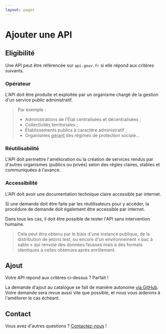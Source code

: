 ```yaml
---
layout: pages
---
```


# Ajouter une API

## Eligibilité

Une API peut être référencée sur `api.gouv.fr` si elle répond aux critères suivants.

### Opérateur

L'API doit être produite et exploitée par un organisme chargé de la gestion d'un service public administratif.

> Par exemple :
>
> - Administrations de l’État centralisées et décentralisées ;
> - Collectivités territoriales ;
> - Établissements publics à caractère administratif ;
> - Organismes <abbr title="Relevant du code de la sécurité sociale et du code rural ou mentionnés aux articles L. 223-16 et L.351-21 du code du travail">gérant</abbr> des régimes de protection sociale…

### Réutilisabilité

L'API doit permettre l'amélioration ou la création de services rendus par d'autres organismes (publics ou privés) selon des règles claires, stables et communiquées à l'avance.

### Accessibilité

L'API doit avoir une documentation technique claire accessible par internet.

Si une demande doit être faite par les réutilisateurs pour y accéder, la procédure de demande doit également être accessible par internet.

Dans tous les cas, il doit être possible de tester l'API sans intervention humaine.

> Cela peut être obtenu par le biais d'une instance publique, de la distribution de jetons test, ou encore d'un environnement « bac à sable » qui renvoie des données fausses mais à des formats identiques à celles obtenues après enrôlement.


## Ajout

Votre API répond aux critères ci-dessus ? Parfait !

La demande d'ajout au catalogue se fait de manière autonome [via GitHub](https://github.com/betagouv/api.gouv.fr/blob/master/CONTRIBUTING.md). Votre demande sera revue aussi vite que possible, et nous vous aiderons à l'améliorer le cas échéant.

## Contact

Vous avez d'autres questions ? [Contactez-nous](/contact) !
